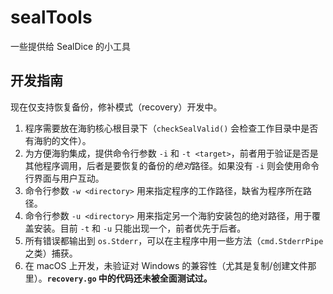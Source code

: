# sealTools
 一些提供给 SealDice 的小工具

## 开发指南
现在仅支持恢复备份，修补模式（recovery）开发中。

1. 程序需要放在海豹核心根目录下（`checkSealValid()` 会检查工作目录中是否有海豹的文件）。
2. 为方便海豹集成，提供命令行参数 `-i` 和 `-t <target>`，前者用于验证是否是其他程序调用，后者是要恢复的备份的*绝对*路径。如果没有 `-i` 则会使用命令行界面与用户互动。
3. 命令行参数 `-w <directory>` 用来指定程序的工作路径，缺省为程序所在路径。
4. 命令行参数 `-u <directory>` 用来指定另一个海豹安装包的绝对路径，用于覆盖安装。目前 `-t` 和 `-u` 只能出现一个，前者优先于后者。
5. 所有错误都输出到 `os.Stderr`，可以在主程序中用一些方法（`cmd.StderrPipe` 之类）捕获。 
6. 在 macOS 上开发，未验证对 Windows 的兼容性（尤其是复制/创建文件那里）。**`recovery.go` 中的代码还未被全面测试过。**